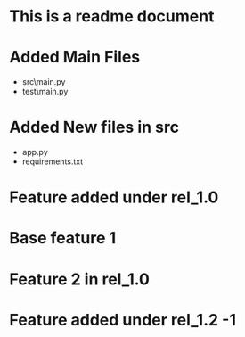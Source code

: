 # This is a readme document

# Added Main Files 
 * src\main.py
 * test\main.py

# Added New files in src 
 * app.py
 * requirements.txt

 # Feature added under rel_1.0

 # Base feature 1

 # Feature 2 in rel_1.0

# Feature added under rel_1.2 -1
